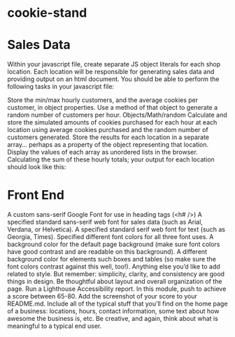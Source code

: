 # cookie-stand

# Sales Data
Within your javascript file, create separate JS object literals for each shop location. Each location will be responsible for generating sales data and providing output on an html document. You should be able to perform the following tasks in your javascript file:

Store the min/max hourly customers, and the average cookies per customer, in object properties.
Use a method of that object to generate a random number of customers per hour. Objects/Math/random
Calculate and store the simulated amounts of cookies purchased for each hour at each location using average cookies purchased and the random number of customers generated.
Store the results for each location in a separate array… perhaps as a property of the object representing that location.
Display the values of each array as unordered lists in the browser.
Calculating the sum of these hourly totals; your output for each location should look like this:

# Front End
A custom sans-serif Google Font for use in heading tags (<h# />)
A specified standard sans-serif web font for sales data (such as Arial, Verdana, or Helvetica).
A specified standard serif web font for text (such as Georgia, Times).
Specified different font colors for all three font uses.
A background color for the default page background (make sure font colors have good contrast and are readable on this background).
A different background color for elements such boxes and tables (so make sure the font colors contrast against this well, too!).
Anything else you’d like to add related to style. But remember: simplicity, clarity, and consistency are good things in design.
Be thoughtful about layout and overall organization of the page.
Run a Lighthouse Accessibility report. In this module, push to achieve a score between 65-80. Add the screenshot of your score to your README.md.
Include all of the typical stuff that you’ll find on the home page of a business: locations, hours, contact information, some text about how awesome the business is, etc. Be creative, and again, think about what is meaningful to a typical end user. 